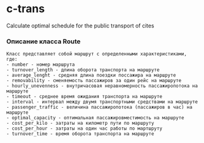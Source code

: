 # c-trans
Calculate optimal schedule for the public transport of cites

### Описание класса Route
    Класс представляет собой маршрут с определенными характеристиками, где:
    - number - номер маршрута
    - turnover_length - длина оборота транспорта на маршруте
    - average_lenght - средняя длина поездки поссажира на маршруте
    - removability - сменяемость пассажиров за один рейс на маршруте
    - hourly_unevenness - внутричасовая неравномерность пассажиропотока на маршруте
    - timeout - среднее время ожидания транспорта на маршруте
    - interval - интервал между двумя транспортными средствами на маршруте
    - passenger_traffic - величина пассажиропотока (пассажиров в час) на маршруте
    - optimal_capacity - оптимальная пассажировместимость на маршруте
    - cost_per_kilo - затраты на километр пути по маршруту
    - cost_per_hour - затраты на один час работы по мартшруту
    - turnover_time - время оборота транспорта на маршруте

